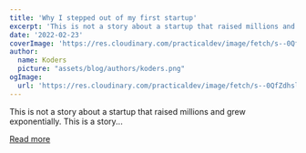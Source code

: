 ```yaml
---
title: 'Why I stepped out of my first startup'
excerpt: 'This is not a story about a startup that raised millions and grew exponentially. This is a story...'
date: '2022-02-23'
coverImage: 'https://res.cloudinary.com/practicaldev/image/fetch/s--0QfZdhsl--/c_imagga_scale,f_auto,fl_progressive,h_420,q_auto,w_1000/https://dev-to-uploads.s3.amazonaws.com/uploads/articles/h2tiff7azvhx9hgdg50k.jpg'
author:
  name: Koders
  picture: "assets/blog/authors/koders.png"
ogImage:
  url: 'https://res.cloudinary.com/practicaldev/image/fetch/s--0QfZdhsl--/c_imagga_scale,f_auto,fl_progressive,h_420,q_auto,w_1000/https://dev-to-uploads.s3.amazonaws.com/uploads/articles/h2tiff7azvhx9hgdg50k.jpg'
---
```


This is not a story about a startup that raised millions and grew exponentially. This is a story...

[Read more](https://dev.to/smeetsmeister/why-i-stepped-out-of-my-first-startup-1bj3)
